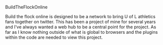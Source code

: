 BuildTheFlockOnline

Build the flock online is designed to be a network to bring U of L athletics fans together on twitter. This has been a project of mine for several years and I've always wanted a web hub to be a central point for the project. As far as I know nothing outside of what is global to browsers and the plugins within the code are needed to view this project.
